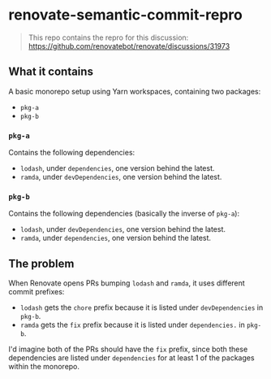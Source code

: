 # renovate-semantic-commit-repro

> This repo contains the repro for this discussion: https://github.com/renovatebot/renovate/discussions/31973

## What it contains

A basic monorepo setup using Yarn workspaces, containing two packages:

- `pkg-a`
- `pkg-b`

### `pkg-a`

Contains the following dependencies:

- `lodash`, under `dependencies`, one version behind the latest.
- `ramda`, under `devDependencies`, one version behind the latest.

### `pkg-b`

Contains the following dependencies (basically the inverse of `pkg-a`):

- `lodash`, under `devDependencies`, one version behind the latest.
- `ramda`, under `dependencies`, one version behind the latest.

## The problem

When Renovate opens PRs bumping `lodash` and `ramda`, it uses different commit prefixes:

- `lodash` gets the `chore` prefix because it is listed under `devDependencies` in `pkg-b`.
- `ramda` gets the `fix` prefix because it is listed under `dependencies.` in `pkg-b`.

I'd imagine both of the PRs should have the `fix` prefix, since both these dependencies are listed under `dependencies` for at least 1 of the packages within the monorepo.
